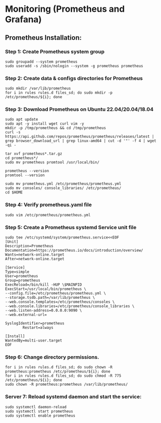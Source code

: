 # Monitoring (Prometheus and Grafana)


## Prometheus Installation:


###	Step 1: Create Prometheus system group

	sudo groupadd --system prometheus
	sudo useradd -s /sbin/nologin --system -g prometheus prometheus

### Step 2: Create data & configs directories for Prometheus

	sudo mkdir /var/lib/prometheus
	for i in rules rules.d files_sd; do sudo mkdir -p /etc/prometheus/${i}; done

### Step 3: Download Prometheus on Ubuntu 22.04/20.04/18.04

	sudo apt update
	sudo apt -y install wget curl vim -y 
	mkdir -p /tmp/prometheus && cd /tmp/prometheus
	curl -s https://api.github.com/repos/prometheus/prometheus/releases/latest | grep browser_download_url | grep linux-amd64 | cut -d '"' -f 4 | wget -qi -

	tar xvf prometheus*.tar.gz
	cd prometheus*/
	sudo mv prometheus promtool /usr/local/bin/

	prometheus --version
	promtool --version

	sudo mv prometheus.yml /etc/prometheus/prometheus.yml
	sudo mv consoles/ console_libraries/ /etc/prometheus/
	cd $HOME

### Step 4: Verify prometheus.yaml file 

	sudo vim /etc/prometheus/prometheus.yml

### Step 5: Create a Prometheus systemd Service unit file

	sudo tee /etc/systemd/system/prometheus.service<<EOF
	[Unit]
	Description=Prometheus
	Documentation=https://prometheus.io/docs/introduction/overview/
	Wants=network-online.target
	After=network-online.target

	[Service]
	Type=simple
	User=prometheus
	Group=prometheus
	ExecReload=/bin/kill -HUP \$MAINPID
	ExecStart=/usr/local/bin/prometheus \
	--config.file=/etc/prometheus/prometheus.yml \
	--storage.tsdb.path=/var/lib/prometheus \
    --web.console.templates=/etc/prometheus/consoles \
	--web.console.libraries=/etc/prometheus/console_libraries \
	--web.listen-address=0.0.0.0:9090 \
	--web.external-url=

	SyslogIdentifier=prometheus
			Restart=always

	[Install]
	WantedBy=multi-user.target
	EOF

### Step 6: Change directory permissions.

	for i in rules rules.d files_sd; do sudo chown -R prometheus:prometheus /etc/prometheus/${i}; done
	for i in rules rules.d files_sd; do sudo chmod -R 775 /etc/prometheus/${i}; done
	sudo chown -R prometheus:prometheus /var/lib/prometheus/

### Server 7: Reload systemd daemon and start the service:

	sudo systemctl daemon-reload
	sudo systemctl start prometheus
	sudo systemctl enable prometheus




